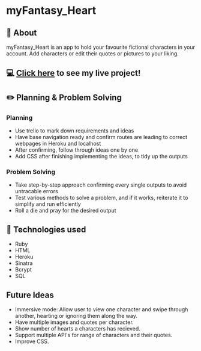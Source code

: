 # myFantasy_Heart

## :page_facing_up: About
myFantasy_Heart is an app to hold your favourite fictional characters in your account. Add characters or edit their quotes or pictures to your liking.

## :computer: [Click here](https://sleepy-oasis-53533.herokuapp.com/) to see my live project!


## :pencil2: Planning & Problem Solving

### Planning
- Use trello to mark down requirements and ideas
- Have base navigation ready and confirm routes are leading to correct webpages in Heroku and localhost
- After confirming, follow through ideas one by one
- Add CSS after finishing implementing the ideas, to tidy up the outputs

### Problem Solving
- Take step-by-step approach confirming every single outputs to avoid untracable errors
- Test various methods to solve a problem, and if it works, reiterate it to simplify and run efficiently
- Roll a die and pray for the desired output

## :rocket: Technologies used
- Ruby
- HTML
- Heroku
- Sinatra
- Bcrypt
- SQL

## Future Ideas
- Immersive mode: Allow user to view one character and swipe through another, hearting or ignoring them along the way.
- Have multiple images and quotes per character.
- Show number of hearts a characters has recieved.
- Support multiple API's for range of characters and their quotes.
- Improve CSS.

